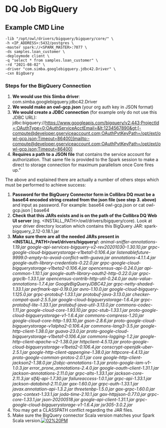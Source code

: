 # DQ Job BigQuery

## Example CMD Line

```text
-lib "/opt/owl/drivers/bigquery/bigquery/core/" \
-h <IP_ADDRESS>:5432/postgres \
-master spark://<SPARK_MASTER>:7077 \
-ds samples.loan_customer \
-deploymode client \
-q "select * from samples.loan_customer" \
-rd "2021-08-02" \
-driver "com.simba.googlebigquery.jdbc42.Driver" \
-cxn BigQuery
```

### Steps for the BigQuery Connection

1. **We would use this Simba driver**: com.simba.googlebigquery.jdbc42.Driver
2. **We would make an owl-gcp.json** \(your org auth key in JSON format\)
3. **We would create a JDBC connection** \(for example only do not use this JDBC URL\): jdbc:bigquery://https://www.googleapis.com/bigquery/v2:443;ProjectId=;OAuthType=0;OAuthServiceAcctEmail=&lt;1234567890&gt;[-compute@developer.gserviceaccount.com;OAuthPvtKeyPath=/opt/ext/owl-gcp.json;Timeout=86400](mailto:-compute@developer.gserviceaccount.com;OAuthPvtKeyPath=/opt/ext/owl-gcp.json;Timeout=86400)
4. **Requires a path to a JSON file** that contains the service account for authorization. That same file is provided to the Spark session to make a direct to storage connection for maximum parallelism once Core fires up.”

The above and explained there are actually a number of others steps which must be performed to achieve success:

1. **Password for the BigQuery Connector form in Collibra DQ must be a base64 encoded string created from the json file \(see step 3. above\)** and input as password. For example: base64 owl-gcp.json or cat owl-gcp.json \| base64
2. **Check that this JARs exists and is on the path of the Collibra DQ Web UI server** \(eg. &lt;INSTALL\_PATH&gt;/owl/drivers/bigquery/core\). Look at your driver directory location which contains this BigQuery JAR: spark-bigquery\_2.12-0.18.1.jar
3. **Make sure there are all the needed JARs present in &lt;INSTALL\_PATH&gt;/owl/drivers/bigquery/:** _animal-sniffer-annotations-1.19.jar google-api-services-bigquery-v2-rev20201030-1.30.10.jar grpc-google-cloud-bigquerystorage-v1beta1-0.106.4.jar listenablefuture-9999.0-empty-to-avoid-conflict-with-guava.jar annotations-4.1.1.4.jar google-auth-library-credentials-0.22.0.jar grpc-google-cloud-bigquerystorage-v1beta2-0.106.4.jar opencensus-api-0.24.0.jar api-common-1.10.1.jar google-auth-library-oauth2-http-0.22.0.jar grpc-grpclb-1.33.1.jar opencensus-contrib-http-util-0.24.0.jar auto-value-annotations-1.7.4.jar GoogleBigQueryJDBC42.jar grpc-netty-shaded-1.33.1.jar perfmark-api-0.19.0.jar avro-1.10.0.jar google-cloud-bigquery-1.125.0.jar grpc-protobuf-1.33.1.jar protobuf-java-3.13.0.jar checker-compat-qual-2.5.5.jar google-cloud-bigquerystorage-1.6.4.jar grpc-protobuf-lite-1.33.1.jar protobuf-java-util-3.13.0.jar commons-codec-1.11.jar google-cloud-core-1.93.10.jar grpc-stub-1.33.1.jar proto-google-cloud-bigquerystorage-v1-1.6.4.jar commons-compress-1.20.jar google-cloud-core-http-1.93.10.jar gson-2.8.6.jar proto-google-cloud-bigquerystorage-v1alpha2-0.106.4.jar commons-lang3-3.5.jar google-http-client-1.38.0.jar guava-23.0.jar proto-google-cloud-bigquerystorage-v1beta1-0.106.4.jar commons-logging-1.2.jar google-http-client-apache-v2-1.38.0.jar httpclient-4.5.13.jar proto-google-cloud-bigquerystorage-v1beta2-0.106.4.jar conscrypt-openjdk-uber-2.5.1.jar google-http-client-appengine-1.38.0.jar httpcore-4.4.13.jar proto-google-common-protos-2.0.1.jar core google-http-client-jackson2-1.38.0.jar j2objc-annotations-1.3.jar proto-google-iam-v1-1.0.3.jar error\_prone\_annotations-2.4.0.jar google-oauth-client-1.31.1.jar jackson-annotations-2.11.0.jar grpc-alts-1.33.1.jar jackson-core-2.11.3.jar slf4j-api-1.7.30.jar failureaccess-1.0.1.jar grpc-api-1.33.1.jar jackson-databind-2.11.0.jar gax-1.60.0.jar grpc-auth-1.33.1.jar javax.annotation-api-1.3.2.jar threetenbp-1.5.0.jar gax-grpc-1.60.0.jar grpc-context-1.33.1.jar joda-time-2.10.1.jar gax-httpjson-0.77.0.jar grpc-core-1.33.1.jar json-20200518.jar google-api-client-1.31.1.jar grpc-google-cloud-bigquerystorage-v1-1.6.4.jar jsr305-3.0.2.jar_
4. You may get a CLASSPATH conflict regarding the JAR files.
5. Make sure the BigQuery connector Scala version matches your Spark Scala version.[![02%20PM](https://discourse-static.influitive.net/uploads/db_033c9cc6_3cea_4623_b4a8_52ebc3f9e8a1/optimized/2X/d/dfca73373275afb5f063f192a3aa7105caa76bd8_2_286x500.png)](https://discourse-static.influitive.net/uploads/db_033c9cc6_3cea_4623_b4a8_52ebc3f9e8a1/original/2X/d/dfca73373275afb5f063f192a3aa7105caa76bd8.png)





